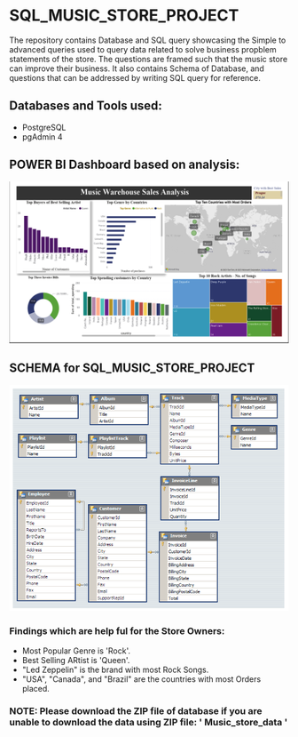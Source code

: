 # SQL_MUSIC_STORE_PROJECT
The repository contains Database and SQL query showcasing the Simple to advanced queries used to query data related to solve business propblem statements of the store. The questions are framed such that the music store can improve their business. It also contains Schema of Database, and questions that can be addressed by writing SQL query for reference.

## Databases and Tools used:
* PostgreSQL
* pgAdmin 4

## POWER BI Dashboard based on analysis:
![Dashboard](https://github.com/gurugiter/SQL_MUSIC_STORE_PROJECT/blob/main/Power_BI_dashboard_Image.PNG)

## SCHEMA for SQL_MUSIC_STORE_PROJECT
![SCHEMA](https://github.com/gurugiter/SQL_MUSIC_STORE_PROJECT/blob/main/MusicDatabaseSchema.png)

### Findings which are help ful for the Store Owners:
* Most Popular Genre is 'Rock'.
* Best Selling ARtist is 'Queen'.
* "Led Zeppelin" is the brand with most Rock Songs.
* "USA", "Canada", and "Brazil" are the countries with most Orders placed.

### NOTE: Please download the ZIP file of database if you are unable to download the data using ZIP file: ' Music_store_data '
